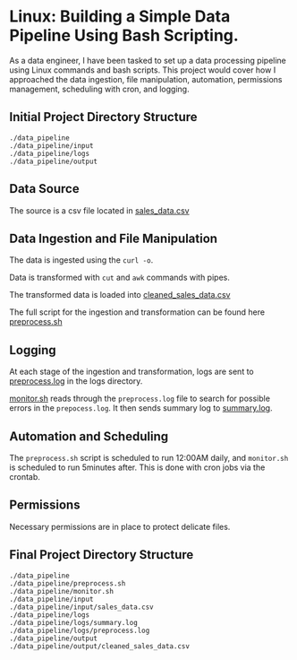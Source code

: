 # Linux: Building a Simple Data Pipeline Using Bash Scripting.

As a data engineer, I have been tasked to set up a data processing pipeline using Linux commands and bash scripts. This project would cover how I approached the data ingestion, file manipulation, automation, permissions management, scheduling with cron, and logging.

## Initial Project Directory Structure
```
./data_pipeline
./data_pipeline/input
./data_pipeline/logs
./data_pipeline/output

```
## Data Source
The source is a csv file located in [sales_data.csv](https://raw.githubusercontent.com/dataengineering-community/launchpad/refs/heads/main/Linux/sales_data.csv)

## Data Ingestion and File Manipulation

The data is ingested using the `curl -o`.

Data is transformed with `cut` and `awk` commands with pipes.

The transformed data is loaded into [cleaned_sales_data.csv](./Linux/output/cleaned_sales_data.csv)

The full script for the ingestion and transformation can be found here [preprocess.sh](./Linux/preprocess.sh
) 

## Logging

At each stage of the ingestion and transformation, logs are sent to [preprocess.log](./Linux/logs/preprocess.log) in the logs directory.

[monitor.sh](./Linux/monitor.sh) reads through the `preprocess.log` file to search for possible errors in the `prepocess.log`. It then sends summary log to [summary.log](./data_pipeline/logs/summary.log).

## Automation and Scheduling

The `preprocess.sh` script is scheduled to run 12:00AM daily, and `monitor.sh` is scheduled to run 5minutes after. This is done with cron jobs via the crontab.

## Permissions

Necessary permissions are in place to protect delicate files.

## Final Project Directory Structure

```
./data_pipeline
./data_pipeline/preprocess.sh
./data_pipeline/monitor.sh
./data_pipeline/input
./data_pipeline/input/sales_data.csv
./data_pipeline/logs
./data_pipeline/logs/summary.log
./data_pipeline/logs/preprocess.log
./data_pipeline/output
./data_pipeline/output/cleaned_sales_data.csv

```



